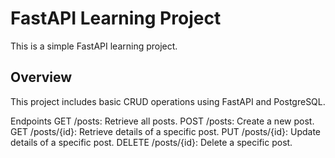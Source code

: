 # FastAPI Learning Project

This is a simple FastAPI learning project.

## Overview

This project includes basic CRUD operations using FastAPI and PostgreSQL.

Endpoints
GET /posts: Retrieve all posts.
POST /posts: Create a new post.
GET /posts/{id}: Retrieve details of a specific post.
PUT /posts/{id}: Update details of a specific post.
DELETE /posts/{id}: Delete a specific post.

